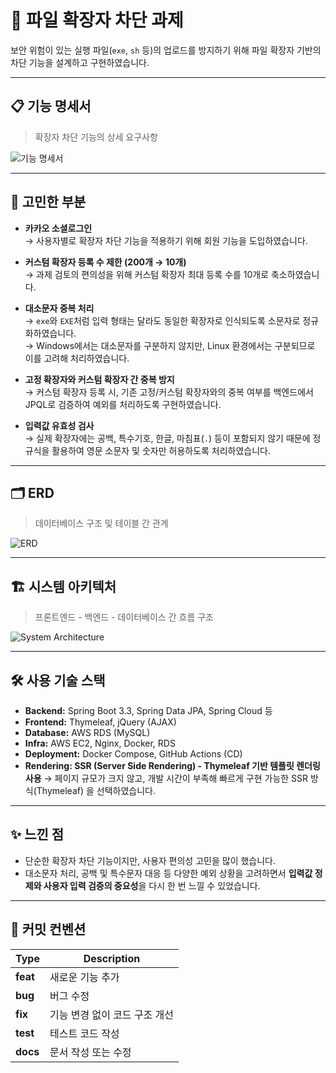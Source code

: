 # 📁 파일 확장자 차단 과제

보안 위험이 있는 실행 파일(`exe`, `sh` 등)의 업로드를 방지하기 위해 파일 확장자 기반의 차단 기능을 설계하고 구현하였습니다.


---

## 📋 기능 명세서

> 확장자 차단 기능의 상세 요구사항

![기능 명세서](https://github.com/user-attachments/assets/f77bb4ec-18a7-4270-9a29-39caaeee5b00)

---

## 💭 고민한 부분

- **카카오 소셜로그인**  
  → 사용자별로 확장자 차단 기능을 적용하기 위해 회원 기능을 도입하였습니다.

- **커스텀 확장자 등록 수 제한 (200개 → 10개)**  
  → 과제 검토의 편의성을 위해 커스텀 확장자 최대 등록 수를 10개로 축소하였습니다.

- **대소문자 중복 처리**  
  → `exe`와 `EXE`처럼 입력 형태는 달라도 동일한 확장자로 인식되도록 소문자로 정규화하였습니다.  
  → Windows에서는 대소문자를 구분하지 않지만, Linux 환경에서는 구분되므로 이를 고려해 처리하였습니다.

- **고정 확장자와 커스텀 확장자 간 중복 방지**  
  → 커스텀 확장자 등록 시, 기존 고정/커스텀 확장자와의 중복 여부를 백엔드에서 JPQL로 검증하여 예외를 처리하도록 구현하였습니다.

- **입력값 유효성 검사**  
  → 실제 확장자에는 공백, 특수기호, 한글, 마침표(`.`) 등이 포함되지 않기 때문에 정규식을 활용하여 영문 소문자 및 숫자만 허용하도록 처리하였습니다.

---

## 🗂 ERD

> 데이터베이스 구조 및 테이블 간 관계

![ERD](https://github.com/user-attachments/assets/7713cac1-ffb1-4566-92c9-b2623dfe2aa3)

---

## 🏗 시스템 아키텍처

> 프론트엔드 - 백엔드 - 데이터베이스 간 흐름 구조

![System Architecture](https://github.com/user-attachments/assets/91aff82a-c42a-4f74-a11b-c17893862309)

---

## 🛠 사용 기술 스택

- **Backend:** Spring Boot 3.3, Spring Data JPA, Spring Cloud 등
- **Frontend:** Thymeleaf, jQuery (AJAX)
- **Database:** AWS RDS (MySQL)
- **Infra:** AWS EC2, Nginx, Docker, RDS
- **Deployment:** Docker Compose, GitHub Actions (CD)
- **Rendering: SSR (Server Side Rendering) - Thymeleaf 기반 템플릿 렌더링 사용**
  → 페이지 규모가 크지 않고, 개발 시간이 부족해 빠르게 구현 가능한 SSR 방식(Thymeleaf) 을 선택하였습니다.

---

## ✨ 느낀 점

- 단순한 확장자 차단 기능이지만, 사용자 편의성 고민을 많이 했습니다.
- 대소문자 처리, 공백 및 특수문자 대응 등 다양한 예외 상황을 고려하면서 **입력값 정제와 사용자 입력 검증의 중요성**을 다시 한 번 느낄 수 있었습니다.

---

## 🔖 커밋 컨벤션

| Type       | Description                                     |
|------------|-------------------------------------------------|
| **feat**   | 새로운 기능 추가                                |
| **bug**    | 버그 수정                                       |
| **fix**    | 기능 변경 없이 코드 구조 개선                   |
| **test**   | 테스트 코드 작성                                |
| **docs**   | 문서 작성 또는 수정                             |

